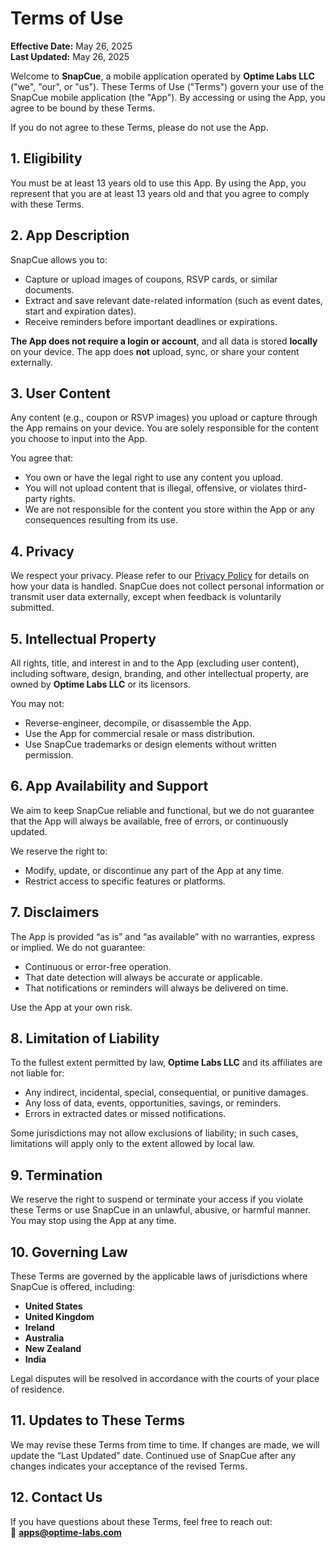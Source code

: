 # Terms of Use

**Effective Date:** May 26, 2025  
**Last Updated:** May 26, 2025

Welcome to **SnapCue**, a mobile application operated by **Optime Labs LLC** ("we", "our", or "us"). These Terms of Use ("Terms") govern your use of the SnapCue mobile application (the "App"). By accessing or using the App, you agree to be bound by these Terms.

If you do not agree to these Terms, please do not use the App.


## 1. Eligibility

You must be at least 13 years old to use this App. By using the App, you represent that you are at least 13 years old and that you agree to comply with these Terms.


## 2. App Description

SnapCue allows you to:

- Capture or upload images of coupons, RSVP cards, or similar documents.
- Extract and save relevant date-related information (such as event dates, start and expiration dates).
- Receive reminders before important deadlines or expirations.

**The App does not require a login or account**, and all data is stored **locally** on your device. The app does **not** upload, sync, or share your content externally.


## 3. User Content

Any content (e.g., coupon or RSVP images) you upload or capture through the App remains on your device. You are solely responsible for the content you choose to input into the App.

You agree that:

- You own or have the legal right to use any content you upload.
- You will not upload content that is illegal, offensive, or violates third-party rights.
- We are not responsible for the content you store within the App or any consequences resulting from its use.


## 4. Privacy

We respect your privacy. Please refer to our [Privacy Policy](#) for details on how your data is handled. SnapCue does not collect personal information or transmit user data externally, except when feedback is voluntarily submitted.


## 5. Intellectual Property

All rights, title, and interest in and to the App (excluding user content), including software, design, branding, and other intellectual property, are owned by **Optime Labs LLC** or its licensors.

You may not:

- Reverse-engineer, decompile, or disassemble the App.
- Use the App for commercial resale or mass distribution.
- Use SnapCue trademarks or design elements without written permission.


## 6. App Availability and Support

We aim to keep SnapCue reliable and functional, but we do not guarantee that the App will always be available, free of errors, or continuously updated.

We reserve the right to:

- Modify, update, or discontinue any part of the App at any time.
- Restrict access to specific features or platforms.


## 7. Disclaimers

The App is provided “as is” and “as available” with no warranties, express or implied. We do not guarantee:

- Continuous or error-free operation.
- That date detection will always be accurate or applicable.
- That notifications or reminders will always be delivered on time.

Use the App at your own risk.


## 8. Limitation of Liability

To the fullest extent permitted by law, **Optime Labs LLC** and its affiliates are not liable for:

- Any indirect, incidental, special, consequential, or punitive damages.
- Any loss of data, events, opportunities, savings, or reminders.
- Errors in extracted dates or missed notifications.

Some jurisdictions may not allow exclusions of liability; in such cases, limitations will apply only to the extent allowed by local law.


## 9. Termination

We reserve the right to suspend or terminate your access if you violate these Terms or use SnapCue in an unlawful, abusive, or harmful manner. You may stop using the App at any time.


## 10. Governing Law

These Terms are governed by the applicable laws of jurisdictions where SnapCue is offered, including:

- **United States**
- **United Kingdom**
- **Ireland**
- **Australia**
- **New Zealand**
- **India**

Legal disputes will be resolved in accordance with the courts of your place of residence.


## 11. Updates to These Terms

We may revise these Terms from time to time. If changes are made, we will update the “Last Updated” date. Continued use of SnapCue after any changes indicates your acceptance of the revised Terms.


## 12. Contact Us

If you have questions about these Terms, feel free to reach out:  
📧 **apps@optime-labs.com**
